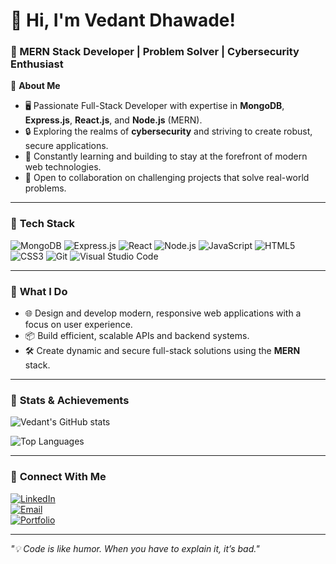 # 👋 Hi, I'm Vedant Dhawade!  

### 🚀 MERN Stack Developer | Problem Solver | Cybersecurity Enthusiast  

🌟 **About Me**  
- 🖥️ Passionate Full-Stack Developer with expertise in **MongoDB**, **Express.js**, **React.js**, and **Node.js** (MERN).  
- 🔒 Exploring the realms of **cybersecurity** and striving to create robust, secure applications.  
- 🌱 Constantly learning and building to stay at the forefront of modern web technologies.  
- 🤝 Open to collaboration on challenging projects that solve real-world problems.

---

### 🔧 **Tech Stack**
![MongoDB](https://img.shields.io/badge/MongoDB-4EA94B?style=for-the-badge&logo=mongodb&logoColor=white)
![Express.js](https://img.shields.io/badge/Express.js-404D59?style=for-the-badge)
![React](https://img.shields.io/badge/React-61DAFB?style=for-the-badge&logo=react&logoColor=black)
![Node.js](https://img.shields.io/badge/Node.js-339933?style=for-the-badge&logo=node.js&logoColor=white)
![JavaScript](https://img.shields.io/badge/JavaScript-F7DF1E?style=for-the-badge&logo=javascript&logoColor=black)
![HTML5](https://img.shields.io/badge/HTML5-E34F26?style=for-the-badge&logo=html5&logoColor=white)
![CSS3](https://img.shields.io/badge/CSS3-1572B6?style=for-the-badge&logo=css3&logoColor=white)
![Git](https://img.shields.io/badge/Git-F05032?style=for-the-badge&logo=git&logoColor=white)
![Visual Studio Code](https://img.shields.io/badge/VS_Code-007ACC?style=for-the-badge&logo=visual-studio-code&logoColor=white)

---

### 🎯 **What I Do**
- 🌐 Design and develop modern, responsive web applications with a focus on user experience.  
- 📦 Build efficient, scalable APIs and backend systems.  
- 🛠️ Create dynamic and secure full-stack solutions using the **MERN** stack.

---

### 🌟 **Stats & Achievements**
![Vedant's GitHub stats](https://github-readme-stats.vercel.app/api?username=vedantdhawade&show_icons=true&theme=radical)

![Top Languages](https://github-readme-stats.vercel.app/api/top-langs/?username=Vedantdhawade&layout=compact&theme=radical)

---

### 💬 **Connect With Me**
[![LinkedIn](https://img.shields.io/badge/LinkedIn-0A66C2?style=for-the-badge&logo=linkedin&logoColor=white)](https://in.linkedin.com/in/vedant-dhawade-420464272)  
[![Email](https://img.shields.io/badge/Email-D14836?style=for-the-badge&logo=gmail&logoColor=white)](mailto:vedantdhawade1@gmail.com)  
[![Portfolio](https://img.shields.io/badge/Portfolio-FF5722?style=for-the-badge&logo=web&logoColor=white)](https://your-portfolio-link.com)

---

_"💡 Code is like humor. When you have to explain it, it’s bad."_  
